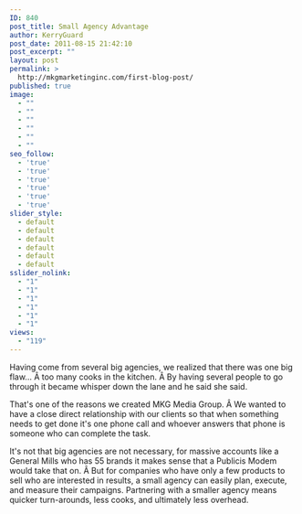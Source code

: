 ```yaml
---
ID: 840
post_title: Small Agency Advantage
author: KerryGuard
post_date: 2011-08-15 21:42:10
post_excerpt: ""
layout: post
permalink: >
  http://mkgmarketinginc.com/first-blog-post/
published: true
image:
  - ""
  - ""
  - ""
  - ""
  - ""
  - ""
seo_follow:
  - 'true'
  - 'true'
  - 'true'
  - 'true'
  - 'true'
  - 'true'
slider_style:
  - default
  - default
  - default
  - default
  - default
  - default
sslider_nolink:
  - "1"
  - "1"
  - "1"
  - "1"
  - "1"
  - "1"
views:
  - "119"
---
```

Having come from several big agencies, we realized that there was one big flaw... Â too many cooks in the kitchen. Â By having several people to go through it became whisper down the lane and he said she said.

That's one of the reasons we created MKG Media Group. Â We wanted to have a close direct relationship with our clients so that when something needs to get done it's one phone call and whoever answers that phone is someone who can complete the task.

It's not that big agencies are not necessary, for massive accounts like a General Mills who has 55 brands it makes sense that a Publicis Modem would take that on. Â But for companies who have only a few products to sell who are interested in results, a small agency can easily plan, execute, and measure their campaigns. Partnering with a smaller agency means quicker turn-arounds, less cooks, and ultimately less overhead.
